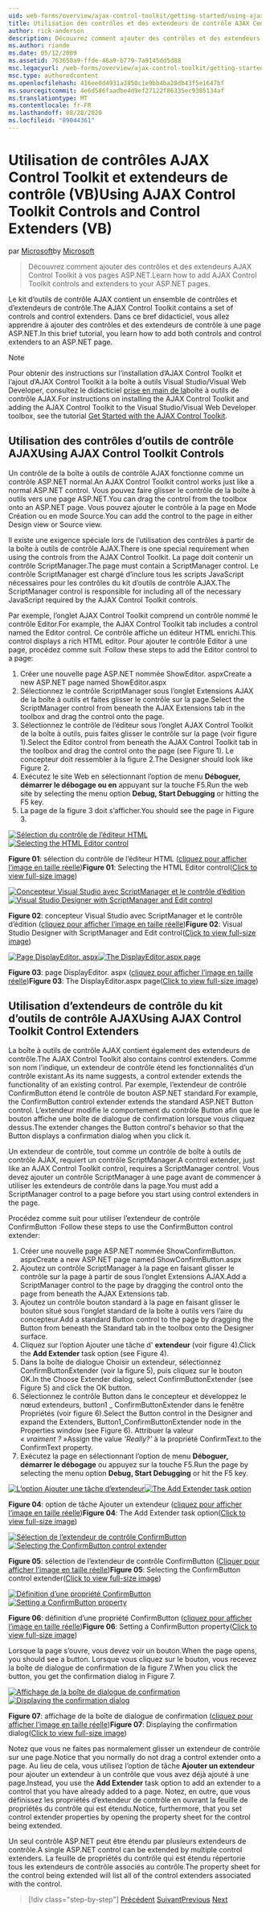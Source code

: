 ```yaml
---
uid: web-forms/overview/ajax-control-toolkit/getting-started/using-ajax-control-toolkit-controls-and-control-extenders-vb
title: Utilisation des contrôles et des extendeurs de contrôle AJAX Control Toolkit (VB) | Microsoft Docs
author: rick-anderson
description: Découvrez comment ajouter des contrôles et des extendeurs AJAX Control Toolkit à vos pages ASP.NET.
ms.author: riande
ms.date: 05/12/2009
ms.assetid: 763650a9-ffde-46a9-b779-7a9145dd5d88
msc.legacyurl: /web-forms/overview/ajax-control-toolkit/getting-started/using-ajax-control-toolkit-controls-and-control-extenders-vb
msc.type: authoredcontent
ms.openlocfilehash: 416ee0d4931a3850c1e9bb4ba28db43f5e1647bf
ms.sourcegitcommit: 4e6d586faadbe4d9ef27122f86335ec9385134af
ms.translationtype: MT
ms.contentlocale: fr-FR
ms.lasthandoff: 08/28/2020
ms.locfileid: "89044361"
---
```

# <a name="using-ajax-control-toolkit-controls-and-control-extenders-vb"></a><span data-ttu-id="04b24-103">Utilisation de contrôles AJAX Control Toolkit et extendeurs de contrôle (VB)</span><span class="sxs-lookup"><span data-stu-id="04b24-103">Using AJAX Control Toolkit Controls and Control Extenders (VB)</span></span>

<span data-ttu-id="04b24-104">par [Microsoft](https://github.com/microsoft)</span><span class="sxs-lookup"><span data-stu-id="04b24-104">by [Microsoft](https://github.com/microsoft)</span></span>

> <span data-ttu-id="04b24-105">Découvrez comment ajouter des contrôles et des extendeurs AJAX Control Toolkit à vos pages ASP.NET.</span><span class="sxs-lookup"><span data-stu-id="04b24-105">Learn how to add AJAX Control Toolkit controls and extenders to your ASP.NET pages.</span></span>

<span data-ttu-id="04b24-106">Le kit d’outils de contrôle AJAX contient un ensemble de contrôles et d’extendeurs de contrôle.</span><span class="sxs-lookup"><span data-stu-id="04b24-106">The AJAX Control Toolkit contains a set of controls and control extenders.</span></span> <span data-ttu-id="04b24-107">Dans ce bref didacticiel, vous allez apprendre à ajouter des contrôles et des extendeurs de contrôle à une page ASP.NET.</span><span class="sxs-lookup"><span data-stu-id="04b24-107">In this brief tutorial, you learn how to add both controls and control extenders to an ASP.NET page.</span></span>

> [!NOTE] 
> 
> <span data-ttu-id="04b24-108">Pour obtenir des instructions sur l’installation d’AJAX Control Toolkit et l’ajout d’AJAX Control Toolkit à la boîte à outils Visual Studio/Visual Web Developer, consultez le didacticiel [prise en main de la](get-started-with-the-ajax-control-toolkit-vb.md)boîte à outils de contrôle AJAX.</span><span class="sxs-lookup"><span data-stu-id="04b24-108">For instructions on installing the AJAX Control Toolkit and adding the AJAX Control Toolkit to the Visual Studio/Visual Web Developer toolbox, see the tutorial [Get Started with the AJAX Control Toolkit](get-started-with-the-ajax-control-toolkit-vb.md).</span></span>

## <a name="using-ajax-control-toolkit-controls"></a><span data-ttu-id="04b24-109">Utilisation des contrôles d’outils de contrôle AJAX</span><span class="sxs-lookup"><span data-stu-id="04b24-109">Using AJAX Control Toolkit Controls</span></span>

<span data-ttu-id="04b24-110">Un contrôle de la boîte à outils de contrôle AJAX fonctionne comme un contrôle ASP.NET normal.</span><span class="sxs-lookup"><span data-stu-id="04b24-110">An AJAX Control Toolkit control works just like a normal ASP.NET control.</span></span> <span data-ttu-id="04b24-111">Vous pouvez faire glisser le contrôle de la boîte à outils vers une page ASP.NET.</span><span class="sxs-lookup"><span data-stu-id="04b24-111">You can drag the control from the toolbox onto an ASP.NET page.</span></span> <span data-ttu-id="04b24-112">Vous pouvez ajouter le contrôle à la page en Mode Création ou en mode Source.</span><span class="sxs-lookup"><span data-stu-id="04b24-112">You can add the control to the page in either Design view or Source view.</span></span>

<span data-ttu-id="04b24-113">Il existe une exigence spéciale lors de l’utilisation des contrôles à partir de la boîte à outils de contrôle AJAX.</span><span class="sxs-lookup"><span data-stu-id="04b24-113">There is one special requirement when using the controls from the AJAX Control Toolkit.</span></span> <span data-ttu-id="04b24-114">La page doit contenir un contrôle ScriptManager.</span><span class="sxs-lookup"><span data-stu-id="04b24-114">The page must contain a ScriptManager control.</span></span> <span data-ttu-id="04b24-115">Le contrôle ScriptManager est chargé d’inclure tous les scripts JavaScript nécessaires pour les contrôles du kit d’outils de contrôle AJAX.</span><span class="sxs-lookup"><span data-stu-id="04b24-115">The ScriptManager control is responsible for including all of the necessary JavaScript required by the AJAX Control Toolkit controls.</span></span>

<span data-ttu-id="04b24-116">Par exemple, l’onglet AJAX Control Toolkit comprend un contrôle nommé le contrôle Editor.</span><span class="sxs-lookup"><span data-stu-id="04b24-116">For example, the AJAX Control Toolkit tab includes a control named the Editor control.</span></span> <span data-ttu-id="04b24-117">Ce contrôle affiche un éditeur HTML enrichi.</span><span class="sxs-lookup"><span data-stu-id="04b24-117">This control displays a rich HTML editor.</span></span> <span data-ttu-id="04b24-118">Pour ajouter le contrôle Editor à une page, procédez comme suit :</span><span class="sxs-lookup"><span data-stu-id="04b24-118">Follow these steps to add the Editor control to a page:</span></span>

1. <span data-ttu-id="04b24-119">Créer une nouvelle page ASP.NET nommée ShowEditor. aspx</span><span class="sxs-lookup"><span data-stu-id="04b24-119">Create a new ASP.NET page named ShowEditor.aspx</span></span>
2. <span data-ttu-id="04b24-120">Sélectionnez le contrôle ScriptManager sous l’onglet Extensions AJAX de la boîte à outils et faites glisser le contrôle sur la page.</span><span class="sxs-lookup"><span data-stu-id="04b24-120">Select the ScriptManager control from beneath the AJAX Extensions tab in the toolbox and drag the control onto the page.</span></span>
3. <span data-ttu-id="04b24-121">Sélectionnez le contrôle de l’éditeur sous l’onglet AJAX Control Toolkit de la boîte à outils, puis faites glisser le contrôle sur la page (voir figure 1).</span><span class="sxs-lookup"><span data-stu-id="04b24-121">Select the Editor control from beneath the AJAX Control Toolkit tab in the toolbox and drag the control onto the page (see Figure 1).</span></span> <span data-ttu-id="04b24-122">Le concepteur doit ressembler à la figure 2.</span><span class="sxs-lookup"><span data-stu-id="04b24-122">The Designer should look like Figure 2.</span></span>
4. <span data-ttu-id="04b24-123">Exécutez le site Web en sélectionnant l’option de menu **Déboguer, démarrer le débogage ou en** appuyant sur la touche F5.</span><span class="sxs-lookup"><span data-stu-id="04b24-123">Run the web site by selecting the menu option **Debug, Start Debugging** or hitting the F5 key.</span></span>
5. <span data-ttu-id="04b24-124">La page de la figure 3 doit s’afficher.</span><span class="sxs-lookup"><span data-stu-id="04b24-124">You should see the page in Figure 3.</span></span>

<span data-ttu-id="04b24-125">[![Sélection du contrôle de l’éditeur HTML](using-ajax-control-toolkit-controls-and-control-extenders-vb/_static/image1.jpg)](using-ajax-control-toolkit-controls-and-control-extenders-vb/_static/image1.png)</span><span class="sxs-lookup"><span data-stu-id="04b24-125">[![Selecting the HTML Editor control](using-ajax-control-toolkit-controls-and-control-extenders-vb/_static/image1.jpg)](using-ajax-control-toolkit-controls-and-control-extenders-vb/_static/image1.png)</span></span>

<span data-ttu-id="04b24-126">**Figure 01**: sélection du contrôle de l’éditeur HTML ([cliquez pour afficher l’image en taille réelle](using-ajax-control-toolkit-controls-and-control-extenders-vb/_static/image2.png))</span><span class="sxs-lookup"><span data-stu-id="04b24-126">**Figure 01**: Selecting the HTML Editor control([Click to view full-size image](using-ajax-control-toolkit-controls-and-control-extenders-vb/_static/image2.png))</span></span>

<span data-ttu-id="04b24-127">[![Concepteur Visual Studio avec ScriptManager et le contrôle d’édition](using-ajax-control-toolkit-controls-and-control-extenders-vb/_static/image2.jpg)](using-ajax-control-toolkit-controls-and-control-extenders-vb/_static/image3.png)</span><span class="sxs-lookup"><span data-stu-id="04b24-127">[![Visual Studio Designer with ScriptManager and Edit control](using-ajax-control-toolkit-controls-and-control-extenders-vb/_static/image2.jpg)](using-ajax-control-toolkit-controls-and-control-extenders-vb/_static/image3.png)</span></span>

<span data-ttu-id="04b24-128">**Figure 02**: concepteur Visual Studio avec ScriptManager et le contrôle d’édition ([cliquez pour afficher l’image en taille réelle](using-ajax-control-toolkit-controls-and-control-extenders-vb/_static/image4.png))</span><span class="sxs-lookup"><span data-stu-id="04b24-128">**Figure 02**: Visual Studio Designer with ScriptManager and Edit control([Click to view full-size image](using-ajax-control-toolkit-controls-and-control-extenders-vb/_static/image4.png))</span></span>

<span data-ttu-id="04b24-129">[![Page DisplayEditor. aspx](using-ajax-control-toolkit-controls-and-control-extenders-vb/_static/image3.jpg)](using-ajax-control-toolkit-controls-and-control-extenders-vb/_static/image5.png)</span><span class="sxs-lookup"><span data-stu-id="04b24-129">[![The DisplayEditor.aspx page](using-ajax-control-toolkit-controls-and-control-extenders-vb/_static/image3.jpg)](using-ajax-control-toolkit-controls-and-control-extenders-vb/_static/image5.png)</span></span>

<span data-ttu-id="04b24-130">**Figure 03**: page DisplayEditor. aspx ([cliquez pour afficher l’image en taille réelle](using-ajax-control-toolkit-controls-and-control-extenders-vb/_static/image6.png))</span><span class="sxs-lookup"><span data-stu-id="04b24-130">**Figure 03**: The DisplayEditor.aspx page([Click to view full-size image](using-ajax-control-toolkit-controls-and-control-extenders-vb/_static/image6.png))</span></span>

## <a name="using-ajax-control-toolkit-control-extenders"></a><span data-ttu-id="04b24-131">Utilisation d’extendeurs de contrôle du kit d’outils de contrôle AJAX</span><span class="sxs-lookup"><span data-stu-id="04b24-131">Using AJAX Control Toolkit Control Extenders</span></span>

<span data-ttu-id="04b24-132">La boîte à outils de contrôle AJAX contient également des extendeurs de contrôle.</span><span class="sxs-lookup"><span data-stu-id="04b24-132">The AJAX Control Toolkit also contains control extenders.</span></span> <span data-ttu-id="04b24-133">Comme son nom l’indique, un extendeur de contrôle étend les fonctionnalités d’un contrôle existant.</span><span class="sxs-lookup"><span data-stu-id="04b24-133">As its name suggests, a control extender extends the functionality of an existing control.</span></span> <span data-ttu-id="04b24-134">Par exemple, l’extendeur de contrôle ConfirmButton étend le contrôle de bouton ASP.NET standard.</span><span class="sxs-lookup"><span data-stu-id="04b24-134">For example, the ConfirmButton control extender extends the standard ASP.NET Button control.</span></span> <span data-ttu-id="04b24-135">L’extendeur modifie le comportement du contrôle Button afin que le bouton affiche une boîte de dialogue de confirmation lorsque vous cliquez dessus.</span><span class="sxs-lookup"><span data-stu-id="04b24-135">The extender changes the Button control's behavior so that the Button displays a confirmation dialog when you click it.</span></span>

<span data-ttu-id="04b24-136">Un extendeur de contrôle, tout comme un contrôle de boîte à outils de contrôle AJAX, requiert un contrôle ScriptManager.</span><span class="sxs-lookup"><span data-stu-id="04b24-136">A control extender, just like an AJAX Control Toolkit control, requires a ScriptManager control.</span></span> <span data-ttu-id="04b24-137">Vous devez ajouter un contrôle ScriptManager à une page avant de commencer à utiliser les extendeurs de contrôle dans la page.</span><span class="sxs-lookup"><span data-stu-id="04b24-137">You must add a ScriptManager control to a page before you start using control extenders in the page.</span></span>

<span data-ttu-id="04b24-138">Procédez comme suit pour utiliser l’extendeur de contrôle ConfirmButton :</span><span class="sxs-lookup"><span data-stu-id="04b24-138">Follow these steps to use the ConfirmButton control extender:</span></span>

1. <span data-ttu-id="04b24-139">Créer une nouvelle page ASP.NET nommée ShowConfirmButton. aspx</span><span class="sxs-lookup"><span data-stu-id="04b24-139">Create a new ASP.NET page named ShowConfirmButton.aspx</span></span>
2. <span data-ttu-id="04b24-140">Ajoutez un contrôle ScriptManager à la page en faisant glisser le contrôle sur la page à partir de sous l’onglet Extensions AJAX.</span><span class="sxs-lookup"><span data-stu-id="04b24-140">Add a ScriptManager control to the page by dragging the control onto the page from beneath the AJAX Extensions tab.</span></span>
3. <span data-ttu-id="04b24-141">Ajoutez un contrôle bouton standard à la page en faisant glisser le bouton situé sous l’onglet standard de la boîte à outils vers l’aire du concepteur.</span><span class="sxs-lookup"><span data-stu-id="04b24-141">Add a standard Button control to the page by dragging the Button from beneath the Standard tab in the toolbox onto the Designer surface.</span></span>
4. <span data-ttu-id="04b24-142">Cliquez sur l’option Ajouter une tâche d' **extendeur** (voir figure 4).</span><span class="sxs-lookup"><span data-stu-id="04b24-142">Click the **Add Extender** task option (see Figure 4).</span></span>
5. <span data-ttu-id="04b24-143">Dans la boîte de dialogue Choisir un extendeur, sélectionnez ConfirmButtonExtender (voir la figure 5), puis cliquez sur le bouton OK.</span><span class="sxs-lookup"><span data-stu-id="04b24-143">In the Choose Extender dialog, select ConfirmButtonExtender (see Figure 5) and click the OK button.</span></span>
6. <span data-ttu-id="04b24-144">Sélectionnez le contrôle Button dans le concepteur et développez le nœud extendeurs, button1 \_ ConfirmButtonExtender dans le fenêtre Propriétés (voir figure 6).</span><span class="sxs-lookup"><span data-stu-id="04b24-144">Select the Button control in the Designer and expand the Extenders, Button1\_ConfirmButtonExtender node in the Properties window (see Figure 6).</span></span> <span data-ttu-id="04b24-145">Attribuer la valeur *« vraiment ? »*</span><span class="sxs-lookup"><span data-stu-id="04b24-145">Assign the value *'Really?'*</span></span> <span data-ttu-id="04b24-146">à la propriété ConfirmText.</span><span class="sxs-lookup"><span data-stu-id="04b24-146">to the ConfirmText property.</span></span>
7. <span data-ttu-id="04b24-147">Exécutez la page en sélectionnant l’option de menu **Déboguer, démarrer le débogage** ou appuyez sur la touche F5.</span><span class="sxs-lookup"><span data-stu-id="04b24-147">Run the page by selecting the menu option **Debug, Start Debugging** or hit the F5 key.</span></span>

<span data-ttu-id="04b24-148">[![L’option Ajouter une tâche d’extendeur](using-ajax-control-toolkit-controls-and-control-extenders-vb/_static/image4.jpg)](using-ajax-control-toolkit-controls-and-control-extenders-vb/_static/image7.png)</span><span class="sxs-lookup"><span data-stu-id="04b24-148">[![The Add Extender task option](using-ajax-control-toolkit-controls-and-control-extenders-vb/_static/image4.jpg)](using-ajax-control-toolkit-controls-and-control-extenders-vb/_static/image7.png)</span></span>

<span data-ttu-id="04b24-149">**Figure 04**: option de tâche Ajouter un extendeur ([cliquez pour afficher l’image en taille réelle](using-ajax-control-toolkit-controls-and-control-extenders-vb/_static/image8.png))</span><span class="sxs-lookup"><span data-stu-id="04b24-149">**Figure 04**: The Add Extender task option([Click to view full-size image](using-ajax-control-toolkit-controls-and-control-extenders-vb/_static/image8.png))</span></span>

<span data-ttu-id="04b24-150">[![Sélection de l’extendeur de contrôle ConfirmButton](using-ajax-control-toolkit-controls-and-control-extenders-vb/_static/image5.jpg)](using-ajax-control-toolkit-controls-and-control-extenders-vb/_static/image9.png)</span><span class="sxs-lookup"><span data-stu-id="04b24-150">[![Selecting the ConfirmButton control extender](using-ajax-control-toolkit-controls-and-control-extenders-vb/_static/image5.jpg)](using-ajax-control-toolkit-controls-and-control-extenders-vb/_static/image9.png)</span></span>

<span data-ttu-id="04b24-151">**Figure 05**: sélection de l’extendeur de contrôle ConfirmButton ([Cliquer pour afficher l’image en taille réelle](using-ajax-control-toolkit-controls-and-control-extenders-vb/_static/image10.png))</span><span class="sxs-lookup"><span data-stu-id="04b24-151">**Figure 05**: Selecting the ConfirmButton control extender([Click to view full-size image](using-ajax-control-toolkit-controls-and-control-extenders-vb/_static/image10.png))</span></span>

<span data-ttu-id="04b24-152">[![Définition d’une propriété ConfirmButton](using-ajax-control-toolkit-controls-and-control-extenders-vb/_static/image6.jpg)](using-ajax-control-toolkit-controls-and-control-extenders-vb/_static/image11.png)</span><span class="sxs-lookup"><span data-stu-id="04b24-152">[![Setting a ConfirmButton property](using-ajax-control-toolkit-controls-and-control-extenders-vb/_static/image6.jpg)](using-ajax-control-toolkit-controls-and-control-extenders-vb/_static/image11.png)</span></span>

<span data-ttu-id="04b24-153">**Figure 06**: définition d’une propriété ConfirmButton ([cliquez pour afficher l’image en taille réelle](using-ajax-control-toolkit-controls-and-control-extenders-vb/_static/image12.png))</span><span class="sxs-lookup"><span data-stu-id="04b24-153">**Figure 06**: Setting a ConfirmButton property([Click to view full-size image](using-ajax-control-toolkit-controls-and-control-extenders-vb/_static/image12.png))</span></span>

<span data-ttu-id="04b24-154">Lorsque la page s’ouvre, vous devez voir un bouton.</span><span class="sxs-lookup"><span data-stu-id="04b24-154">When the page opens, you should see a button.</span></span> <span data-ttu-id="04b24-155">Lorsque vous cliquez sur le bouton, vous recevez la boîte de dialogue de confirmation de la figure 7.</span><span class="sxs-lookup"><span data-stu-id="04b24-155">When you click the button, you get the confirmation dialog in Figure 7.</span></span>

<span data-ttu-id="04b24-156">[![Affichage de la boîte de dialogue de confirmation](using-ajax-control-toolkit-controls-and-control-extenders-vb/_static/image7.jpg)](using-ajax-control-toolkit-controls-and-control-extenders-vb/_static/image13.png)</span><span class="sxs-lookup"><span data-stu-id="04b24-156">[![Displaying the confirmation dialog](using-ajax-control-toolkit-controls-and-control-extenders-vb/_static/image7.jpg)](using-ajax-control-toolkit-controls-and-control-extenders-vb/_static/image13.png)</span></span>

<span data-ttu-id="04b24-157">**Figure 07**: affichage de la boîte de dialogue de confirmation ([cliquez pour afficher l’image en taille réelle](using-ajax-control-toolkit-controls-and-control-extenders-vb/_static/image14.png))</span><span class="sxs-lookup"><span data-stu-id="04b24-157">**Figure 07**: Displaying the confirmation dialog([Click to view full-size image](using-ajax-control-toolkit-controls-and-control-extenders-vb/_static/image14.png))</span></span>

<span data-ttu-id="04b24-158">Notez que vous ne faites pas normalement glisser un extendeur de contrôle sur une page.</span><span class="sxs-lookup"><span data-stu-id="04b24-158">Notice that you normally do not drag a control extender onto a page.</span></span> <span data-ttu-id="04b24-159">Au lieu de cela, vous utilisez l’option de tâche **Ajouter un extendeur** pour ajouter un extendeur à un contrôle que vous avez déjà ajouté à une page.</span><span class="sxs-lookup"><span data-stu-id="04b24-159">Instead, you use the **Add Extender** task option to add an extender to a control that you have already added to a page.</span></span> <span data-ttu-id="04b24-160">Notez, en outre, que vous définissez les propriétés d’extendeur de contrôle en ouvrant la feuille de propriétés du contrôle qui est étendu.</span><span class="sxs-lookup"><span data-stu-id="04b24-160">Notice, furthermore, that you set control extender properties by opening the property sheet for the control being extended.</span></span>

<span data-ttu-id="04b24-161">Un seul contrôle ASP.NET peut être étendu par plusieurs extendeurs de contrôle.</span><span class="sxs-lookup"><span data-stu-id="04b24-161">A single ASP.NET control can be extended by multiple control extenders.</span></span> <span data-ttu-id="04b24-162">La feuille de propriétés du contrôle qui est étendu répertorie tous les extendeurs de contrôle associés au contrôle.</span><span class="sxs-lookup"><span data-stu-id="04b24-162">The property sheet for the control being extended will list all of the control extenders associated with the control.</span></span>

> [!div class="step-by-step"]
> <span data-ttu-id="04b24-163">[Précédent](get-started-with-the-ajax-control-toolkit-vb.md) 
>  [Suivant](creating-a-custom-ajax-control-toolkit-control-extender-vb.md)</span><span class="sxs-lookup"><span data-stu-id="04b24-163">[Previous](get-started-with-the-ajax-control-toolkit-vb.md)
[Next](creating-a-custom-ajax-control-toolkit-control-extender-vb.md)</span></span>
